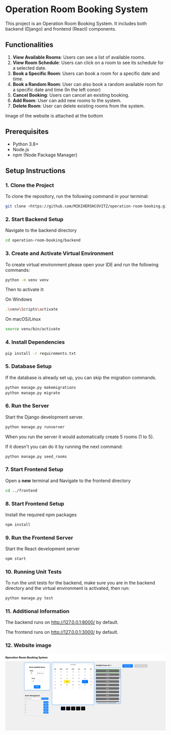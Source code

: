 # Operation Room Booking System

This project is an Operation Room Booking System. It includes both backend (Django) and frontend (React) components.

## Functionalities

1. **View Available Rooms**: Users can see a list of available rooms.
2. **View Room Schedule**: Users can click on a room to see its schedule for a selected date.
3. **Book a Specific Room**: Users can book a room for a specific date and time. 
4. **Book a Random Room**: User can also book a random available room for a specific date and time (In the left conor)
5. **Cancel Booking**: Users can cancel an existing booking.
6. **Add Room**: User can add new rooms to the system.
7. **Delete Room**: User can delete existing rooms from the system.

Image of the website is attached at the bottom

## Prerequisites

- Python 3.8+
- Node.js
- npm (Node Package Manager)

## Setup Instructions

### 1. Clone the Project

To clone the repository, run the following command in your terminal:

```bash
git clone <https://github.com/MIKIHERSHCOVITZ/operation-room-booking.git>
```

### 2. Start Backend Setup

Navigate to the backend directory

```bash
cd operation-room-booking/backend
```

### 3. Create and Activate Virtual Environment

To create virtual environment please open your IDE and run the following commands:

```bash
python -m venv venv
```

Then to activate it:

On Windows
```bash
.\venv\Scripts\activate
```

On macOS/Linux

```bash
source venv/bin/activate
```

### 4. Install Dependencies

```bash
pip install -r requirements.txt
```

### 5. Database Setup

If the database is already set up, you can skip the migration commands.

```bash
python manage.py makemigrations
python manage.py migrate
```

### 6. Run the Server

Start the Django development server.

```bash
python manage.py runserver
```

When you run the server it would automatically create 5 rooms (1 to 5).

If it doesn't you can do it by running the next command:

```bash
python manage.py seed_rooms 
```

### 7. Start Frontend Setup

Open a **new** terminal and Navigate to the frontend directory

```bash
cd ../frontend
```

### 8. Start Frontend Setup

Install the required npm packages

```bash
npm install
```

### 9. Run the Frontend Server

Start the React development server

```bash
npm start
```

### 10. Running Unit Tests

To run the unit tests for the backend, make sure you are in the backend directory
and the virtual environment is activated, then run:

```bash
python manage.py test
```

### 11. Additional Information

The backend runs on http://127.0.0.1:8000/ by default. 

The frontend runs on http://127.0.0.1:3000/ by default.


### 12. Website image

![Example Image](images/website.png)
